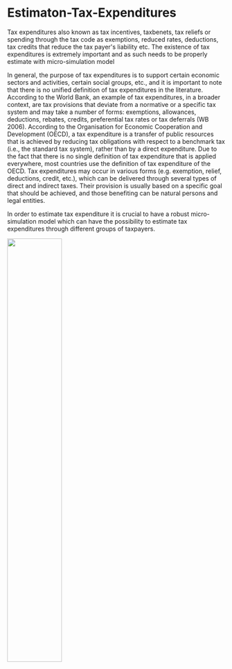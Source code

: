 # Estimaton-Tax-Expenditures
Tax expenditures also known as tax incentives, taxbenets, tax reliefs or spending through the tax code as exemptions, reduced rates, deductions, tax credits that reduce the tax payer's liability etc. The existence of tax expenditures is extremely important and as such needs to be properly estimate with micro-simulation model

In general, the purpose of tax expenditures is to support certain economic sectors and activities, certain social groups, etc., and it is important to note that there is no unified definition of tax expenditures in the literature. According to the World Bank, an example of tax expenditures, in a broader context, are tax provisions that deviate from a normative or a specific tax system and may take a number of forms: exemptions, allowances, deductions, rebates, credits, preferential tax rates or tax deferrals (WB 2006). According to the Organisation for Economic Cooperation and Development (OECD), a tax expenditure is a transfer of public resources that is achieved by reducing tax obligations with respect to a benchmark tax (i.e., the standard tax system), rather than by a direct expenditure. Due to the fact that there is no single definition of tax expenditure that is applied everywhere, most countries use the definition of tax expenditure of the OECD. Tax expenditures may occur in various forms (e.g. exemption, relief, deductions, credit, etc.), which can be delivered through several types of direct and indirect taxes. Their provision is usually based on a specific goal that should be achieved, and those benefiting can be natural persons and legal entities.

In order to estimate tax expenditure it is crucial to have a robust micro-simulation model which can have the possibility to estimate tax expenditures through different groups of taxpayers.


<p aligh="center">
<img src="https://github.com/jordans78/Estimaton-Tax-Expenditures/blob/main/Documentation/ParetoPlot.png" 
with="50%" height="50%"/> 
</p>          


